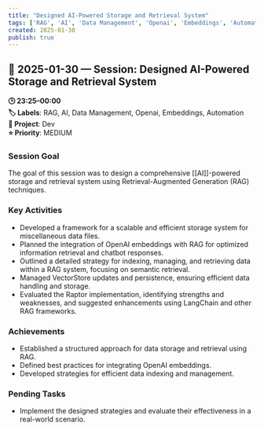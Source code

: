 ```yaml
---
title: "Designed AI-Powered Storage and Retrieval System"
tags: ['RAG', 'AI', 'Data Management', 'Openai', 'Embeddings', 'Automation']
created: 2025-01-30
publish: true
---
```


## 📅 2025-01-30 — Session: Designed AI-Powered Storage and Retrieval System

**🕒 23:25–00:00**  
**🏷️ Labels**: RAG, AI, Data Management, Openai, Embeddings, Automation  
**📂 Project**: Dev  
**⭐ Priority**: MEDIUM  


### Session Goal
The goal of this session was to design a comprehensive [[AI]]-powered storage and retrieval system using Retrieval-Augmented Generation (RAG) techniques.

### Key Activities
- Developed a framework for a scalable and efficient storage system for miscellaneous data files.
- Planned the integration of OpenAI embeddings with RAG for optimized information retrieval and chatbot responses.
- Outlined a detailed strategy for indexing, managing, and retrieving data within a RAG system, focusing on semantic retrieval.
- Managed VectorStore updates and persistence, ensuring efficient data handling and storage.
- Evaluated the Raptor implementation, identifying strengths and weaknesses, and suggested enhancements using LangChain and other RAG frameworks.

### Achievements
- Established a structured approach for data storage and retrieval using RAG.
- Defined best practices for integrating OpenAI embeddings.
- Developed strategies for efficient data indexing and management.

### Pending Tasks
- Implement the designed strategies and evaluate their effectiveness in a real-world scenario.
